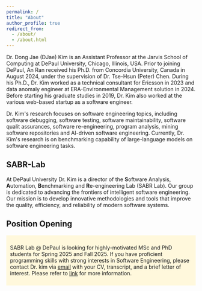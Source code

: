```yaml
---
permalink: /
title: "About"
author_profile: true
redirect_from: 
  - /about/
  - /about.html
---
```


Dr. Dong Jae (DJae) Kim is an Assistant Professor at the Jarvis School of Computing at DePaul University, Chicago, Illinois, USA. Prior to joining DePaul, An Ran received his Ph.D. from Concordia University, Canada in August 2024, under the supervision of Dr. Tse-Hsun (Peter) Chen. During his Ph.D., Dr. Kim worked as a technical consultant for Ericsson in 2023 and data anomaly engineer at ERA-Environmental Management solution in 2024. Before starting his graduate studies in 2019, Dr. Kim also worked at the various web-based startup as a software engineer.

Dr. Kim's research focuses on software engineering topics, including software debugging, software testing, software maintainability, software qualit assurances, software re-engineering, program analysis, mining software repositories and AI-driven software engineering. Currently, Dr. Kim's research is on benchmarking capability of large-language models on software engineering tasks. 

## SABR-Lab ##
At DePaul University Dr. Kim is a director of the **S**oftware Analysis, **A**utomation, **B**enchmarking and **R**e-engineering Lab (SABR Lab). Our group is dedicated to advancing the frontiers of intelligent software engineering. Our mission is to develop innovative methodologies and tools that improve the quality, efficiency, and reliability of modern software systems.

## Position Opening ##
  <div style="background-color:cornsilk; padding: 10px;"> 

SABR Lab @ DePaul is looking for highly-motivated MSc and PhD students for Spring 2025 and Fall 2025. If you have proficient programming skills with strong interests in Software Engineering, please contact Dr. kim via [email](dkim121@depaul.edu) with your CV, transcript, and a brief letter of interest. Please refer to [link](https://professordjkim.github.io//opening/) for more information.
   </div>





